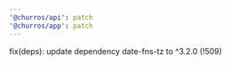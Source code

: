 ```yaml
---
'@churros/api': patch
'@churros/app': patch
---
```


fix(deps): update dependency date-fns-tz to ^3.2.0 (!509)
